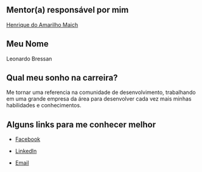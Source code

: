 ## Mentor(a) responsável por mim

[Henrique do Amarilho Maich](/profiles/mentors/profiles/henrique_maich.md)

## Meu Nome

Leonardo Bressan

## Qual meu sonho na carreira?

Me tornar uma referencia na comunidade de desenvolvimento, trabalhando em uma grande empresa da área para desenvolver cada vez mais minhas habilidades e conhecimentos.

## Alguns links para me conhecer melhor

- [Facebook](https://www.facebook.com/profile.php?id=100009011189259)

- [LinkedIn](https://www.linkedin.com/in/leonardo-bressan-a1ab69122)

- [Email](mailto:leo_bressan@icloud.com)
